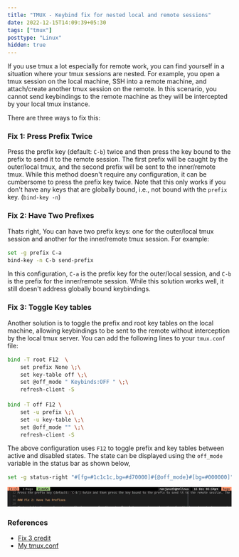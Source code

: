 ```yaml
---
title: "TMUX - Keybind fix for nested local and remote sessions"
date: 2022-12-15T14:09:39+05:30
tags: ["tmux"]
posttype: "Linux"
hidden: true
---
```

If you use tmux a lot especially for remote work, you can find yourself in a situation where your tmux sessions are nested. For example, you open a tmux session on the local machine, SSH into a remote machine, and attach/create another tmux session on the remote. In this scenario, you cannot send keybindings to the remote machine as they will be intercepted by your local tmux instance.

There are three ways to fix this:

### Fix 1: Press Prefix Twice

Press the prefix key (default: `C-b`) twice and then press the key bound to the prefix to send it to the remote session. The first prefix will be caught by the outer/local tmux, and the second prefix will be sent to the inner/remote tmux. While this method doesn't require any configuration, it can be cumbersome to press the prefix key twice. Note that this only works if you don't have any keys that are globally bound, i.e., not bound with the `prefix` key. (`bind-key -n`)

### Fix 2: Have Two Prefixes

Thats right, You can have two prefix keys: one for the outer/local tmux session and another for the inner/remote tmux session. For example:

```bash
set -g prefix C-a
bind-key -n C-b send-prefix
```
In this configuration, `C-a` is the prefix key for the outer/local session, and `C-b` is the prefix for the inner/remote session. While this solution works well, it still doesn't address globally bound keybindings.

### Fix 3: Toggle Key tables

Another solution is to toggle the prefix and root key tables on the local machine, allowing keybindings to be sent to the remote without interception by the local tmux server. You can add the following lines to your `tmux.conf` file:

```bash
bind -T root F12  \
    set prefix None \;\
    set key-table off \;\
    set @off_mode " Keybinds:OFF " \;\
    refresh-client -S

bind -T off F12 \
    set -u prefix \;\
    set -u key-table \;\
    set @off_mode "" \;\
    refresh-client -S
```

The above configuration uses `F12` to toggle prefix and key tables between active and disabled states. The state can be displayed using the `off_mode` variable in the status bar as shown below,

```bash
set -g status-right "#[fg=#1c1c1c,bg=#d70000]#{@off_mode}#[bg=#000000]" ....
```
![off-on-mode](./demo.gif)

### References

- [Fix 3 credit](https://www.freecodecamp.org/news/tmux-in-practice-local-and-nested-remote-tmux-sessions-4f7ba5db8795/)
- [My tmux.conf](https://github.com/mnjm/dotfiles/blob/main/.config/tmux/tmux.conf)
